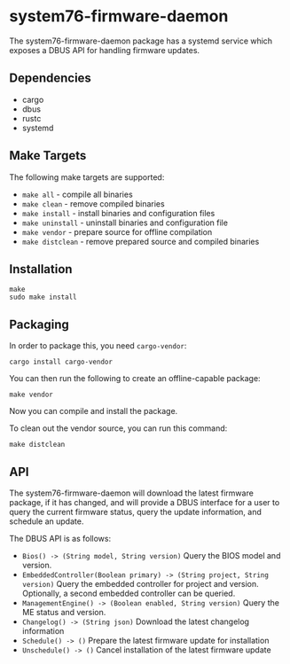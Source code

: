 # system76-firmware-daemon

The system76-firmware-daemon package has a systemd service which exposes a DBUS API for handling firmware updates.

## Dependencies

- cargo
- dbus
- rustc
- systemd

## Make Targets

The following make targets are supported:

- `make all` - compile all binaries
- `make clean` - remove compiled binaries
- `make install` - install binaries and configuration files
- `make uninstall` - uninstall binaries and configuration file
- `make vendor` - prepare source for offline compilation
- `make distclean` - remove prepared source and compiled binaries

## Installation

```
make
sudo make install
```

## Packaging

In order to package this, you need `cargo-vendor`:

```
cargo install cargo-vendor
```

You can then run the following to create an offline-capable package:

```
make vendor
```

Now you can compile and install the package.

To clean out the vendor source, you can run this command:

```
make distclean
```

## API

The system76-firmware-daemon will download the latest firmware package, if it has
changed, and will provide a DBUS interface for a user to query the current firmware
status, query the update information, and schedule an update.

The DBUS API is as follows:

- `Bios() -> (String model, String version)`
  Query the BIOS model and version.
- `EmbeddedController(Boolean primary) -> (String project, String version)`
  Query the embedded controller for project and version. Optionally, a second
  embedded controller can be queried.
- `ManagementEngine() -> (Boolean enabled, String version)`
  Query the ME status and version.
- `Changelog() -> (String json)`
  Download the latest changelog information
- `Schedule() -> ()`
  Prepare the latest firmware update for installation
- `Unschedule() -> ()`
  Cancel installation of the latest firmware update
